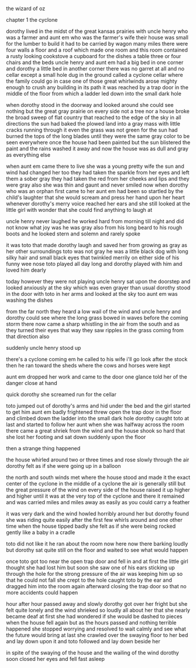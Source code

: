 
 the wizard of oz

 chapter 1 the cyclone

dorothy lived in the midst of the great kansas prairies with uncle henry who was a farmer and aunt em who was the farmer's wife their house was small for the lumber to build it had to be carried by wagon many miles there were four walls a floor and a roof which made one room and this room contained a rusty looking cookstove a cupboard for the dishes a table three or four chairs and the beds uncle henry and aunt em had a big bed in one corner and dorothy a little bed in another corner there was no garret at all and no cellar except a small hole dug in the ground called a cyclone cellar where the family could go in case one of those great whirlwinds arose mighty enough to crush any building in its path it was reached by a trap door in the middle of the floor from which a ladder led down into the small dark hole

when dorothy stood in the doorway and looked around she could see nothing but the great gray prairie on every side not a tree nor a house broke the broad sweep of flat country that reached to the edge of the sky in all directions the sun had baked the plowed land into a gray mass with little cracks running through it even the grass was not green for the sun had burned the tops of the long blades until they were the same gray color to be seen everywhere once the house had been painted but the sun blistered the paint and the rains washed it away and now the house was as dull and gray as everything else

when aunt em came there to live she was a young pretty wife the sun and wind had changed her too they had taken the sparkle from her eyes and left them a sober gray they had taken the red from her cheeks and lips and they were gray also she was thin and gaunt and never smiled now when dorothy who was an orphan first came to her aunt em had been so startled by the child's laughter that she would scream and press her hand upon her heart whenever dorothy's merry voice reached her ears and she still looked at the little girl with wonder that she could find anything to laugh at

uncle henry never laughed he worked hard from morning till night and did not know what joy was he was gray also from his long beard to his rough boots and he looked stern and solemn and rarely spoke

it was toto that made dorothy laugh and saved her from growing as gray as her other surroundings toto was not gray he was a little black dog with long silky hair and small black eyes that twinkled merrily on either side of his funny wee nose toto played all day long and dorothy played with him and loved him dearly

today however they were not playing uncle henry sat upon the doorstep and looked anxiously at the sky which was even grayer than usual dorothy stood in the door with toto in her arms and looked at the sky too aunt em was washing the dishes

from the far north they heard a low wail of the wind and uncle henry and dorothy could see where the long grass bowed in waves before the coming storm there now came a sharp whistling in the air from the south and as they turned their eyes that way they saw ripples in the grass coming from that direction also

suddenly uncle henry stood up

there's a cyclone coming em he called to his wife i'll go look after the stock then he ran toward the sheds where the cows and horses were kept

aunt em dropped her work and came to the door one glance told her of the danger close at hand

quick dorothy she screamed run for the cellar

toto jumped out of dorothy's arms and hid under the bed and the girl started to get him aunt em badly frightened threw open the trap door in the floor and climbed down the ladder into the small dark hole dorothy caught toto at last and started to follow her aunt when she was halfway across the room there came a great shriek from the wind and the house shook so hard that she lost her footing and sat down suddenly upon the floor

then a strange thing happened

the house whirled around two or three times and rose slowly through the air dorothy felt as if she were going up in a balloon

the north and south winds met where the house stood and made it the exact center of the cyclone in the middle of a cyclone the air is generally still but the great pressure of the wind on every side of the house raised it up higher and higher until it was at the very top of the cyclone and there it remained and was carried miles and miles away as easily as you could carry a feather

it was very dark and the wind howled horribly around her but dorothy found she was riding quite easily after the first few whirls around and one other time when the house tipped badly she felt as if she were being rocked gently like a baby in a cradle

toto did not like it he ran about the room now here now there barking loudly but dorothy sat quite still on the floor and waited to see what would happen

once toto got too near the open trap door and fell in and at first the little girl thought she had lost him but soon she saw one of his ears sticking up through the hole for the strong pressure of the air was keeping him up so that he could not fall she crept to the hole caught toto by the ear and dragged him into the room again afterward closing the trap door so that no more accidents could happen

hour after hour passed away and slowly dorothy got over her fright but she felt quite lonely and the wind shrieked so loudly all about her that she nearly became deaf at first she had wondered if she would be dashed to pieces when the house fell again but as the hours passed and nothing terrible happened she stopped worrying and resolved to wait calmly and see what the future would bring at last she crawled over the swaying floor to her bed and lay down upon it and toto followed and lay down beside her

in spite of the swaying of the house and the wailing of the wind dorothy soon closed her eyes and fell fast asleep
